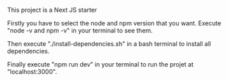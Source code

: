This project is a Next JS starter

Firstly you have to select the node and npm version that you want.
Execute "node -v and npm -v" in your terminal to see them.

Then execute "./install-dependencies.sh" in a bash terminal to install all dependencies.

Finally execute "npm run dev" in your terminal to run the projet at "localhost:3000".

